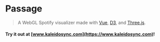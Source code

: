# Passage
> A WebGL Spotify visualizer made with [Vue](https://github.com/vuejs/vue), [D3](https://github.com/d3/d3), and [Three.js](https://github.com/mrdoob/three.js/).

#### Try it out at [www.kaleidosync.com](https://www.kaleidosync.com)!
